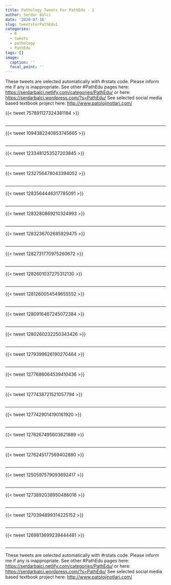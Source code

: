 ```yaml
---
title: Pathology Tweets For PathEdu - 1
author: Serdar Balci
date: '2020-07-16'
slug: tweetsForPathEdu1
categories:
  - R
  - tweets
  - pathology
  - PathEdu
tags: []
image:
  caption: ''
  focal_point: ''
---
```



These tweets are selected automatically with #rstats code. Please inform me if any is inappropriate.
See other #PathEdu pages here: https://serdarbalci.netlify.com/categories/PathEdu/  or here: https://serdarbalci.wordpress.com/?s=PathEdu/ 
See selected social media based textbook project here: http://www.patolojinotlari.com/

{{< tweet 757891127324381184 >}}
<br>
<br>
<hr>
{{< tweet 1094382240853745665 >}}
<br>
<br>
<hr>
{{< tweet 1233481253527203845 >}}
<br>
<br>
<hr>
{{< tweet 1232756478043394052 >}}
<br>
<br>
<hr>
{{< tweet 1283564446317785091 >}}
<br>
<br>
<hr>
{{< tweet 1283280869210324993 >}}
<br>
<br>
<hr>
{{< tweet 1283236702685929475 >}}
<br>
<br>
<hr>
{{< tweet 1282731770975260672 >}}
<br>
<br>
<hr>
{{< tweet 1282601037275312130 >}}
<br>
<br>
<hr>
{{< tweet 1281260054549655552 >}}
<br>
<br>
<hr>
{{< tweet 1280916467245072384 >}}
<br>
<br>
<hr>
{{< tweet 1280260232250343426 >}}
<br>
<br>
<hr>
{{< tweet 1279399626190270464 >}}
<br>
<br>
<hr>
{{< tweet 1277686064539410436 >}}
<br>
<br>
<hr>
{{< tweet 1277438721521057794 >}}
<br>
<br>
<hr>
{{< tweet 1277429014190161920 >}}
<br>
<br>
<hr>
{{< tweet 1276267495603621889 >}}
<br>
<br>
<hr>
{{< tweet 1276245177569402880 >}}
<br>
<br>
<hr>
{{< tweet 1250597579093692417 >}}
<br>
<br>
<hr>
{{< tweet 1273892038950486016 >}}
<br>
<br>
<hr>
{{< tweet 1270394899314225152 >}}
<br>
<br>
<hr>
{{< tweet 1269813699239444481 >}}
<br>
<br>
<hr>


These tweets are selected automatically with #rstats code. Please inform me if any is inappropriate.
See other #PathEdu pages here: https://serdarbalci.netlify.com/categories/PathEdu/  or here: https://serdarbalci.wordpress.com/?s=PathEdu/ 
See selected social media based textbook project here: http://www.patolojinotlari.com/

